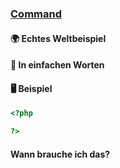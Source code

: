 ### [Command](/command.md)

#### 🌍 Echtes Weltbeispiel


#### 💬 In einfachen Worten

#### 🖥 Beispiel

```php 
<?php

?>
```

#### Wann brauche ich das? 
